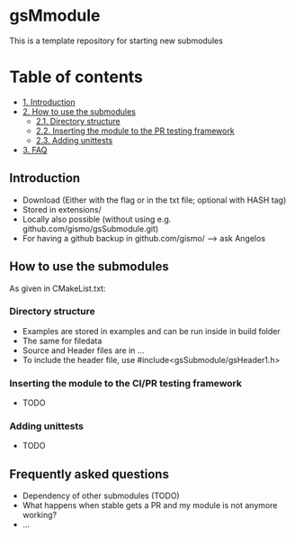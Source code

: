 # gsMmodule
This is a template repository for starting new submodules


# Table of contents
- [1. Introduction](#introduction)
- [2. How to use the submodules](#paragraph1)
    * [2.1. Directory structure](#subparagraph1)
    * [2.2. Inserting the module to the PR testing framework](#subparagraph2)
    * [2.3. Adding unittests](#subparagraph3)  
- [3. FAQ](#faq)

## Introduction <a name="introduction"></a>
- Download (Either with the flag or in the txt file; optional with HASH tag)
- Stored in extensions/
- Locally also possible (without using e.g. github.com/gismo/gsSubmodule.git)
- For having a github backup in github.com/gismo/ --> ask Angelos

## How to use the submodules <a name="paragraph1"></a>
As given in CMakeList.txt:

### Directory structure <a name="subparagraph1"></a>
- Examples are stored in examples and can be run inside in build folder
- The same for filedata
- Source and Header files are in ...
- To include the header file, use #include<gsSubmodule/gsHeader1.h>

### Inserting the module to the CI/PR testing framework <a name="subparagraph2"></a>
- TODO

### Adding unittests <a name="subparagraph3"></a>
- TODO

## Frequently asked questions <a name="faq"></a>
- Dependency of other submodules (TODO)
- What happens when stable gets a PR and my module is not anymore working?
- ...
